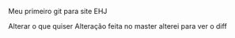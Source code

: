 Meu primeiro git para site EHJ

Alterar o que quiser
Alteração feita no master
alterei para ver o diff
